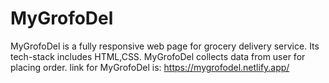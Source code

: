 # MyGrofoDel
MyGrofoDel is a fully responsive web page for grocery delivery service. Its tech-stack includes HTML,CSS.
MyGrofoDel collects data from user for placing order.
link for MyGrofoDel is:  https://mygrofodel.netlify.app/
